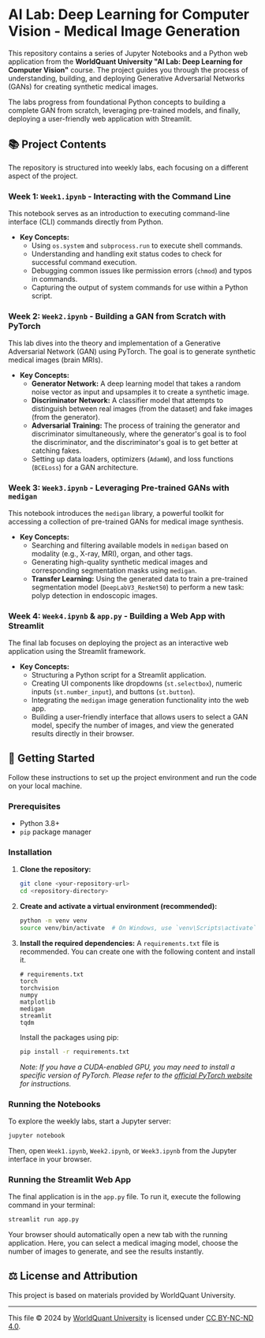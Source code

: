 # AI Lab: Deep Learning for Computer Vision - Medical Image Generation

This repository contains a series of Jupyter Notebooks and a Python web application from the **WorldQuant University "AI Lab: Deep Learning for Computer Vision"** course. The project guides you through the process of understanding, building, and deploying Generative Adversarial Networks (GANs) for creating synthetic medical images.

The labs progress from foundational Python concepts to building a complete GAN from scratch, leveraging pre-trained models, and finally, deploying a user-friendly web application with Streamlit.

## 📚 Project Contents

The repository is structured into weekly labs, each focusing on a different aspect of the project.

###  Week 1: `Week1.ipynb` - Interacting with the Command Line

This notebook serves as an introduction to executing command-line interface (CLI) commands directly from Python.
- **Key Concepts:**
  - Using `os.system` and `subprocess.run` to execute shell commands.
  - Understanding and handling exit status codes to check for successful command execution.
  - Debugging common issues like permission errors (`chmod`) and typos in commands.
  - Capturing the output of system commands for use within a Python script.

### Week 2: `Week2.ipynb` - Building a GAN from Scratch with PyTorch

This lab dives into the theory and implementation of a Generative Adversarial Network (GAN) using PyTorch. The goal is to generate synthetic medical images (brain MRIs).
- **Key Concepts:**
  - **Generator Network:** A deep learning model that takes a random noise vector as input and upsamples it to create a synthetic image.
  - **Discriminator Network:** A classifier model that attempts to distinguish between real images (from the dataset) and fake images (from the generator).
  - **Adversarial Training:** The process of training the generator and discriminator simultaneously, where the generator's goal is to fool the discriminator, and the discriminator's goal is to get better at catching fakes.
  - Setting up data loaders, optimizers (`AdamW`), and loss functions (`BCELoss`) for a GAN architecture.

### Week 3: `Week3.ipynb` - Leveraging Pre-trained GANs with `medigan`

This notebook introduces the `medigan` library, a powerful toolkit for accessing a collection of pre-trained GANs for medical image synthesis.
- **Key Concepts:**
  - Searching and filtering available models in `medigan` based on modality (e.g., X-ray, MRI), organ, and other tags.
  - Generating high-quality synthetic medical images and corresponding segmentation masks using `medigan`.
  - **Transfer Learning:** Using the generated data to train a pre-trained segmentation model (`DeepLabV3_ResNet50`) to perform a new task: polyp detection in endoscopic images.

### Week 4: `Week4.ipynb` & `app.py` - Building a Web App with Streamlit

The final lab focuses on deploying the project as an interactive web application using the Streamlit framework.
- **Key Concepts:**
  - Structuring a Python script for a Streamlit application.
  - Creating UI components like dropdowns (`st.selectbox`), numeric inputs (`st.number_input`), and buttons (`st.button`).
  - Integrating the `medigan` image generation functionality into the web app.
  - Building a user-friendly interface that allows users to select a GAN model, specify the number of images, and view the generated results directly in their browser.

## 🚀 Getting Started

Follow these instructions to set up the project environment and run the code on your local machine.

### Prerequisites

- Python 3.8+
- `pip` package manager

### Installation

1.  **Clone the repository:**
    ```bash
    git clone <your-repository-url>
    cd <repository-directory>
    ```

2.  **Create and activate a virtual environment (recommended):**
    ```bash
    python -m venv venv
    source venv/bin/activate  # On Windows, use `venv\Scripts\activate`
    ```

3.  **Install the required dependencies:**
    A `requirements.txt` file is recommended. You can create one with the following content and install it.
    ```
    # requirements.txt
    torch
    torchvision
    numpy
    matplotlib
    medigan
    streamlit
    tqdm
    ```
    Install the packages using pip:
    ```bash
    pip install -r requirements.txt
    ```
    *Note: If you have a CUDA-enabled GPU, you may need to install a specific version of PyTorch. Please refer to the [official PyTorch website](https://pytorch.org/get-started/locally/) for instructions.*

### Running the Notebooks

To explore the weekly labs, start a Jupyter server:
```bash
jupyter notebook
```
Then, open `Week1.ipynb`, `Week2.ipynb`, or `Week3.ipynb` from the Jupyter interface in your browser.

### Running the Streamlit Web App

The final application is in the `app.py` file. To run it, execute the following command in your terminal:
```bash
streamlit run app.py
```
Your browser should automatically open a new tab with the running application. Here, you can select a medical imaging model, choose the number of images to generate, and see the results instantly.

## ⚖️ License and Attribution

This project is based on materials provided by WorldQuant University.

---
This file © 2024 by [WorldQuant University](https://www.wqu.edu/) is licensed under [CC BY-NC-ND 4.0](https://creativecommons.org/licenses/by-nc-nd/4.0/).